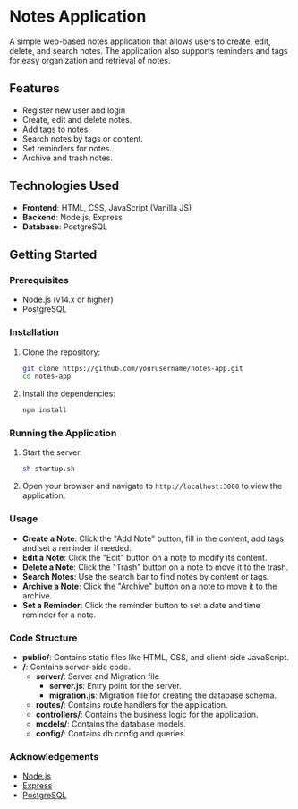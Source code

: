 # Notes Application

A simple web-based notes application that allows users to create, edit, delete, and search notes. The application also supports reminders and tags for easy organization and retrieval of notes.

## Features
- Register new user and login
- Create, edit and delete notes.
- Add tags to notes.
- Search notes by tags or content.
- Set reminders for notes.
- Archive and trash notes.

## Technologies Used

- **Frontend**: HTML, CSS, JavaScript (Vanilla JS)
- **Backend**: Node.js, Express
- **Database**: PostgreSQL

## Getting Started

### Prerequisites

- Node.js (v14.x or higher)
- PostgreSQL

### Installation

1. Clone the repository:

    ```bash
    git clone https://github.com/yourusername/notes-app.git
    cd notes-app
    ```

2. Install the dependencies:

    ```bash
    npm install
    ```

### Running the Application

1. Start the server:

    ```bash
    sh startup.sh
    ```

2. Open your browser and navigate to `http://localhost:3000` to view the application.

### Usage

- **Create a Note**: Click the "Add Note" button, fill in the content, add tags and set a reminder if needed.
- **Edit a Note**: Click the "Edit" button on a note to modify its content.
- **Delete a Note**: Click the "Trash" button on a note to move it to the trash.
- **Search Notes**: Use the search bar to find notes by content or tags.
- **Archive a Note**: Click the "Archive" button on a note to move it to the archive.
- **Set a Reminder**: Click the reminder button to set a date and time reminder for a note.

### Code Structure

- **public/**: Contains static files like HTML, CSS, and client-side JavaScript.
- **/**: Contains server-side code.
  - **server/**: Server and Migration file
    - **server.js**: Entry point for the server.
    - **migration.js**: Migration file for creating the database schema.
  - **routes/**: Contains route handlers for the application.
  - **controllers/**: Contains the business logic for the application.
  - **models/**: Contains the database models.
  - **config/**: Contains db config and queries.

### Acknowledgements

- [Node.js](https://nodejs.org/)
- [Express](https://expressjs.com/)
- [PostgreSQL](https://www.postgresql.org/)

